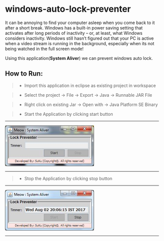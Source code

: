 # windows-auto-lock-preventer
It can be annoying to find your computer asleep when you come back to it after a short break. 
Windows has a built-in power saving setting that activates after long periods of inactivity – or, at least, what Windows considers 
inactivity. Windows still hasn’t figured out that your PC is active when a video stream is running in the background, 
especially when its not being watched in the full screen mode!

Using this application(**System Aliver**) we can prevent windows auto lock.

## **How to Run:**

>- Import this application in eclipse as existing project in workspace

>- Select the project -> File -> Export -> Java -> Runnable JAR File

>- Right click on existing Jar -> Open with -> Java Platform SE Binary

>- Start the Application by clicking start button

----------

![Start Application](https://github.com/suku19/windows-auto-lock-preventer/blob/master/img/start.jpg)

----------
>- Stop the Application by clicking stop button

----------

![Stop_Application](https://github.com/suku19/windows-auto-lock-preventer/blob/master/img/stop.jpg)

----------
